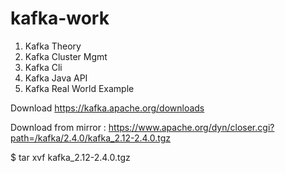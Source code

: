 # kafka-work
1. Kafka Theory
2. Kafka Cluster Mgmt
3. Kafka Cli 
4. Kafka Java API
5. Kafka Real World Example


Download https://kafka.apache.org/downloads


Download from mirror : https://www.apache.org/dyn/closer.cgi?path=/kafka/2.4.0/kafka_2.12-2.4.0.tgz

$ tar xvf kafka_2.12-2.4.0.tgz
